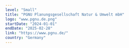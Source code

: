 ```yaml
---
level: "Small"
title: "PGNU Planungsgesellschaft Natur & Umwelt mbH"
logo: "www.pgnu.de.png"
startDate: "2024-01-01"
endDate: "2025-02-28"
link: "https://www.pgnu.de/"
country: "Germany"
---
```

